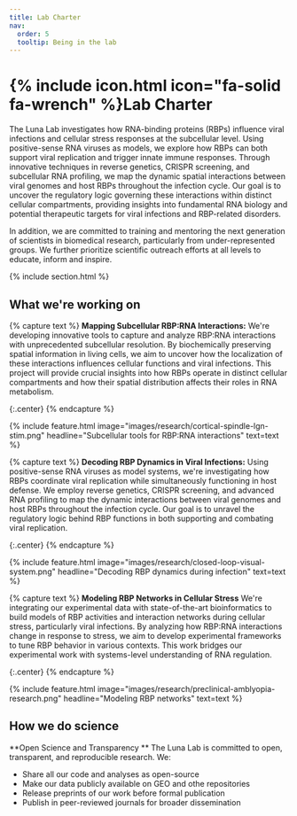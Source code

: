 ```yaml
---
title: Lab Charter
nav:
  order: 5
  tooltip: Being in the lab
---
```


# {% include icon.html icon="fa-solid fa-wrench" %}Lab Charter

The Luna Lab investigates how RNA-binding proteins (RBPs) influence viral infections and cellular stress responses at the subcellular level. Using positive-sense RNA viruses as models, we explore how RBPs can both support viral replication and trigger innate immune responses. Through innovative techniques in reverse genetics, CRISPR screening, and subcellular RNA profiling, we map the dynamic spatial interactions between viral genomes and host RBPs throughout the infection cycle. Our goal is to uncover the regulatory logic governing these interactions within distinct cellular compartments, providing insights into fundamental RNA biology and potential therapeutic targets for viral infections and RBP-related disorders.

In addition, we are committed to training and mentoring the next generation of scientists in biomedical research, particularly from under-represented groups. We further prioritize scientific outreach efforts at all levels to educate, inform and inspire.

{% include section.html %}

## What we're working on

{% capture text %}
**Mapping Subcellular RBP:RNA Interactions:**
We're developing innovative tools to capture and analyze RBP:RNA interactions with unprecedented subcellular resolution. By biochemically preserving spatial information in living cells, we aim to uncover how the localization of these interactions influences cellular functions and viral infections. This project will provide crucial insights into how RBPs operate in distinct cellular compartments and how their spatial distribution affects their roles in RNA metabolism.


{:.center}
{% endcapture %}

{%
  include feature.html
  image="images/research/cortical-spindle-lgn-stim.png"
  headline="Subcellular tools for RBP:RNA interactions"
  text=text
%}

{% capture text %}
**Decoding RBP Dynamics in Viral Infections:**
Using positive-sense RNA viruses as model systems, we're investigating how RBPs coordinate viral replication while simultaneously functioning in host defense. We employ reverse genetics, CRISPR screening, and advanced RNA profiling to map the dynamic interactions between viral genomes and host RBPs throughout the infection cycle. Our goal is to unravel the regulatory logic behind RBP functions in both supporting and combating viral replication.
<br>

{:.center}
{% endcapture %}

{%
  include feature.html
  image="images/research/closed-loop-visual-system.png"
  headline="Decoding RBP dynamics during infection"
  text=text
%}

{% capture text %}
**Modeling RBP Networks in Cellular Stress**
We're integrating our experimental data with state-of-the-art bioinformatics to build models of RBP activities and interaction networks during cellular stress, particularly viral infections. By analyzing how RBP:RNA interactions change in response to stress, we aim to develop experimental frameworks to tune RBP behavior in various  contexts. This work bridges our experimental work with systems-level understanding of RNA regulation.

{:.center}
{% endcapture %}

{%
  include feature.html
  image="images/research/preclinical-amblyopia-research.png"
  headline="Modeling RBP networks"
  text=text
%}

## How we do science

**Open Science and Transparency **
The Luna Lab is committed to open, transparent, and reproducible research. We:

- Share all our code and analyses as open-source
- Make our data publicly available on GEO and othe repositories
- Release preprints of our work before formal publication
- Publish in peer-reviewed journals for broader dissemination